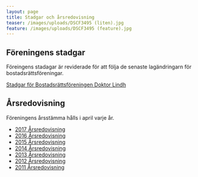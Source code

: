 ```yaml
---
layout: page
title: Stadgar och årsredovisning
teaser: /images/uploads/DSCF3495 (liten).jpg
feature: /images/uploads/DSCF3495 (feature).jpg
---
```

## Föreningens stadgar

Föreingens stadagar är reviderade för att följa de senaste lagändringarn för bostadsrättsföreningar.

[Stadgar för Bostadsrättsföreningen Doktor Lindh](https://github.com/drlindh/www/blob/master/images/uploads/Stadgar%20BRF_Dr_Lindh_Nya_2016.pdf)

## Årsredovisning

Föreningens årsstämma hålls i april varje år.  

* [2017 Årsredovisning ](https://github.com/drlindh/www/blob/master/images/uploads/Arsredovisning%202017_BRF_Lindh.pdf)
* [2016 Årsredovisning ](https://github.com/drlindh/www/blob/master/images/uploads/Arsredovisning%202016_BRF_Lindh.pdf)
* [2015 Årsredovisning ](https://github.com/drlindh/www/blob/master/images/uploads/Arsredovisning%202015_BRF_Lindh.pdf)
* [2014 Årsredovisning](https://github.com/drlindh/www/blob/master/images/uploads/Arsredovisning%202014_BRF_Lindh.pdf) 
* [2013 Årsredovisning](https://github.com/drlindh/www/blob/master/images/uploads/Arsredovisning%202013_BRF_Lindh.pdf) 
* [2012 Årsredovisning](https://github.com/drlindh/www/blob/master/images/uploads/Arsredovisning%202012_BRF_Lindh.pdf) 
* [2011 Årsredovisning](https://github.com/drlindh/www/blob/master/images/uploads/Arsredovisning%202011_BRF_Lindh.pdf)
